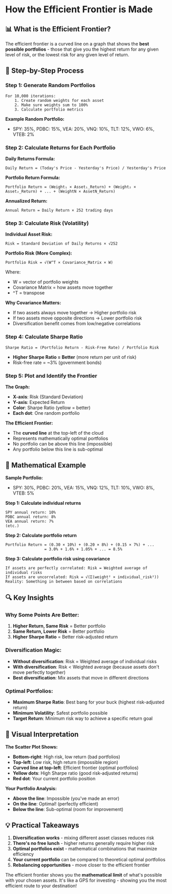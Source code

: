 # How the Efficient Frontier is Made

## 📊 **What is the Efficient Frontier?**

The efficient frontier is a curved line on a graph that shows the **best possible portfolios** - those that give you the highest return for any given level of risk, or the lowest risk for any given level of return.

## 🎯 **Step-by-Step Process**

### **Step 1: Generate Random Portfolios**
```
For 10,000 iterations:
    1. Create random weights for each asset
    2. Make sure weights sum to 100%
    3. Calculate portfolio metrics
```

**Example Random Portfolio:**
- SPY: 35%, PDBC: 15%, VEA: 20%, VNQ: 10%, TLT: 12%, VWO: 6%, VTEB: 2%

### **Step 2: Calculate Returns for Each Portfolio**

**Daily Returns Formula:**
```
Daily Return = (Today's Price - Yesterday's Price) / Yesterday's Price
```

**Portfolio Return Formula:**
```
Portfolio Return = (Weight₁ × Asset₁_Return) + (Weight₂ × Asset₂_Return) + ... + (WeightN × AssetN_Return)
```

**Annualized Return:**
```
Annual Return = Daily Return × 252 trading days
```

### **Step 3: Calculate Risk (Volatility)**

**Individual Asset Risk:**
```
Risk = Standard Deviation of Daily Returns × √252
```

**Portfolio Risk (More Complex):**
```
Portfolio Risk = √(W^T × Covariance_Matrix × W)
```
Where:
- W = vector of portfolio weights
- Covariance Matrix = how assets move together
- ^T = transpose

**Why Covariance Matters:**
- If two assets always move together → Higher portfolio risk
- If two assets move opposite directions → Lower portfolio risk
- Diversification benefit comes from low/negative correlations

### **Step 4: Calculate Sharpe Ratio**
```
Sharpe Ratio = (Portfolio Return - Risk-Free Rate) / Portfolio Risk
```
- **Higher Sharpe Ratio = Better** (more return per unit of risk)
- Risk-free rate = ~3% (government bonds)

### **Step 5: Plot and Identify the Frontier**

**The Graph:**
- **X-axis**: Risk (Standard Deviation)
- **Y-axis**: Expected Return
- **Color**: Sharpe Ratio (yellow = better)
- **Each dot**: One random portfolio

**The Efficient Frontier:**
- The **curved line** at the top-left of the cloud
- Represents mathematically optimal portfolios
- No portfolio can be above this line (impossible)
- Any portfolio below this line is sub-optimal

## 🧮 **Mathematical Example**

**Sample Portfolio:**
- SPY: 30%, PDBC: 20%, VEA: 15%, VNQ: 12%, TLT: 10%, VWO: 8%, VTEB: 5%

**Step 1: Calculate individual returns**
```
SPY annual return: 10%
PDBC annual return: 8%
VEA annual return: 7%
(etc.)
```

**Step 2: Calculate portfolio return**
```
Portfolio Return = (0.30 × 10%) + (0.20 × 8%) + (0.15 × 7%) + ...
                 = 3.0% + 1.6% + 1.05% + ... = 8.5%
```

**Step 3: Calculate portfolio risk using covariance**
```
If assets are perfectly correlated: Risk = Weighted average of individual risks
If assets are uncorrelated: Risk = √(Σ(weight² × individual_risk²))
Reality: Something in between based on correlations
```

## 🔍 **Key Insights**

### **Why Some Points Are Better:**
1. **Higher Return, Same Risk** = Better portfolio
2. **Same Return, Lower Risk** = Better portfolio
3. **Higher Sharpe Ratio** = Better risk-adjusted return

### **Diversification Magic:**
- **Without diversification**: Risk = Weighted average of individual risks
- **With diversification**: Risk < Weighted average (because assets don't move perfectly together)
- **Best diversification**: Mix assets that move in different directions

### **Optimal Portfolios:**
- **Maximum Sharpe Ratio**: Best bang for your buck (highest risk-adjusted return)
- **Minimum Volatility**: Safest portfolio possible
- **Target Return**: Minimum risk way to achieve a specific return goal

## 🎨 **Visual Interpretation**

**The Scatter Plot Shows:**
- **Bottom-right**: High risk, low return (bad portfolios)
- **Top-left**: Low risk, high return (impossible region)
- **Curved line at top-left**: Efficient frontier (optimal portfolios)
- **Yellow dots**: High Sharpe ratio (good risk-adjusted returns)
- **Red dot**: Your current portfolio position

**Your Portfolio Analysis:**
- **Above the line**: Impossible (you've made an error)
- **On the line**: Optimal! (perfectly efficient)
- **Below the line**: Sub-optimal (room for improvement)

## 💡 **Practical Takeaways**

1. **Diversification works** - mixing different asset classes reduces risk
2. **There's no free lunch** - higher returns generally require higher risk
3. **Optimal portfolios exist** - mathematical combinations that maximize efficiency
4. **Your current portfolio** can be compared to theoretical optimal portfolios
5. **Rebalancing opportunities** - move closer to the efficient frontier

The efficient frontier shows you the **mathematical limit** of what's possible with your chosen assets. It's like a GPS for investing - showing you the most efficient route to your destination!
